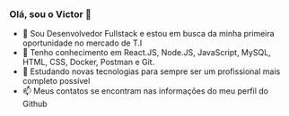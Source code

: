 ### Olá, sou o Victor 👋

- 🔭 Sou Desenvolvedor Fullstack e estou em busca da minha primeira oportunidade no mercado de T.I
- 🌱 Tenho conhecimento em React.JS, Node.JS, JavaScript, MySQL, HTML, CSS, Docker, Postman e Git.
- 👯 Estudando novas tecnologias para sempre ser um profissional mais completo possível
- 📫 Meus contatos se encontram nas informações do meu perfil do Github

